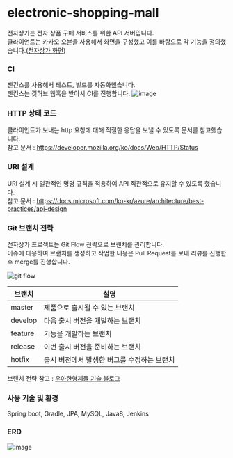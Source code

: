 # electronic-shopping-mall
전자상가는 전자 상품 구매 서비스를 위한 API 서버입니다.   
클라이언트는 카카오 오븐을 사용해서 화면을 구성했고 이를 바탕으로 각 기능을 정의했습니다.([전자상가 화면](https://ovenapp.io/view/CqS6iGTkM4NpGOPQcfrqcQG6uQRftAbN/))   

### CI
젠킨스를 사용해서 테스트, 빌드를 자동화했습니다.   
젠킨스는 깃허브 웹훅을 받아서 CI를 진행합니다.
![image](https://user-images.githubusercontent.com/25922366/88508493-e7cdb780-d019-11ea-9392-7f2f00c66111.png)

### HTTP 상태 코드
클라이언트가 보내는 http 요청에 대해 적절한 응답을 보낼 수 있도록 문서를 참고했습니다.   
참고 문서 : https://developer.mozilla.org/ko/docs/Web/HTTP/Status

### URI 설계
URI 설계 시 일관적인 명명 규칙을 적용하여 API 직관적으로 유지할 수 있도록 했습니다.   
참고 문서 : https://docs.microsoft.com/ko-kr/azure/architecture/best-practices/api-design

### Git 브랜치 전략
전자상가 프로젝트는 Git Flow 전략으로 브랜치를 관리합니다.   
이슈에 대응하여 브랜치를 생성하고 작업한 내용은 Pull Request를 보내 리뷰를 진행한 후 merge를 진행합니다.   

![git flow](https://user-images.githubusercontent.com/25922366/80060110-af28c880-8568-11ea-9bd8-af4031908342.jpg)

|브랜치|설명|
|------|---|
|master|제품으로 출시될 수 있는 브랜치|
|develop|다음 출시 버전을 개발하는 브랜치|
|feature|기능을 개발하는 브랜치|
|release|이번 출시 버전을 준비하는 브랜치|
|hotfix|출시 버전에서 발생한 버그를 수정하는 브랜치|

브랜치 전략 참고 : [우아한형제들 기술 블로그](https://woowabros.github.io/experience/2017/10/30/baemin-mobile-git-branch-strategy.html)

### 사용 기술 및 환경
Spring boot, Gradle, JPA, MySQL, Java8, Jenkins   

### ERD
![image](https://user-images.githubusercontent.com/25922366/94115073-306fe880-fe84-11ea-8b20-117e1ccd973d.png)
